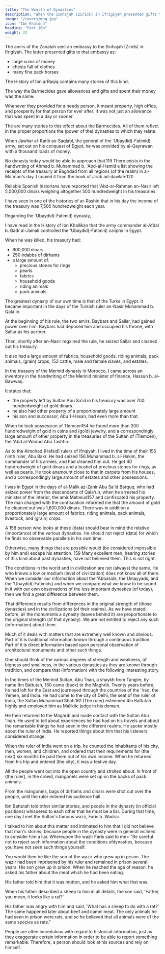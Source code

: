 ```yaml
---
title: "The Wealth of Dynasties"
description: "When the Sinhajah (Zirids) in Ifrigiyah presented gifts to an embassy sent them by the amirs of the Zanatah, they gave them large sums of money"
image: "/covers/muq.jpg"
icon: "Ibn Khaldun"
heading: "Part 16b"
weight: 33
---
```




The amirs of the Zanatah sent an embassy to the Sinhajah (Zirids) in Ifrigiyah. The latter presented gifts to that embassy as:
- large sums of money
- chests full of clothes
- many fine pack horses

The History of Ibn arRaqiq contains many stories of this kind. 

The way the Barmecides gave allowances and gifts and spent their money was the same. 

Whenever they provided for a needy person, it meant property, high office, and prosperity for that person for ever after. It was not just an allowance that was spent in a day or sooner. 

The are many stories to this effect about the Barmecides. All of them reflect in the proper proportions the (power of the) dynasties to which they relate.

When Jawhar al-Katib as-Saqlabi, the general of the 'Ubaydid(-Fatimid) army, set out on his conquest of Egypt, he was provided by al-Qayrawan with a thousand loads of money.

No dynasty today would be able to approach that.119 There exists in the handwriting of Ahmad b. Muhammad b. 'Abd-al-Hamid a list showing the receipts of the treasury at Baghdad from all regions (of the realm) in al-Ma'mun's day. I copied it from the book of Jirab ad-dawlah:120 

<!-- The Saw ad (Southern
Mesopotamia)
Crops= 27,780,000 dirhams 121
Different kinds of revenue:
122 14,800,000 dirhams
Najrani cloaks= 200
Sealing clay= 240 poundsKaskar 11,600,000 dirhams
Tigris counties 20,800,000 dirhams
Hulwan 4,800,000 dirhams
Al-Ahwaz 25,000 dirhams 123 Sugar= 30,000
pounds
Firs 27,000,000 dirhams
Rose water= 30,000 bottles
Black raisins= 20,000 pounds
Kirman 4,200,000 dirhams
Yemenite garments= 500
Dates= 20,000 pounds
Cumin seeds= 1,000 pounds 124
Mukrin 400,000 dirhams
Western India (Sind) and neighboring 11,500,000 dirhams
Territories
Indian aloe wood= 150 pounds
Sijistin
4,000,000 dirhams 125
Checkered 126 garments= 300
Sugar-candy= 127 20,000 pounds
Khurasan 28,000,000 dirhams
Silver ingots= 1,000
Pack animals= 4,000
Slaves= 1,000 head
Garments= 27,000
Myrobalan= 30,000 pounds
Jurjan 12,000,000 dirhams
Silk= 1,000 pieces 128
Qumis 1,500,000 dirhams Silver ingots= 1,000
Tabaristan, ar-Ruyan and Nihawand 6,300,000 dirhams
Tabaristan carpets= 600 pieces
Robes= 200
Garments= 500
Napkins= 300
Goblets= 300 130
129
ar-Rayy 12,000,000 dirhams
Honey= 20,000 pounds l31
Hamadhan 11,800,000 dirhams
Pomegranate marmalade= 1,000
pounds 132Honey= 12,000 pounds
The region between [I] 133 al-Basrah
and al-Kufah 10,700,000 dirhams
Masabadhin and ar-Ray-yan 134 4,000,000 dirhams
Shahrazur 6,000,000 dirhams 135
Mosul and environs 24,000,000 dirhams
White honey= 20,000 pounds
Azerbaijan 4,000,000 dirhams
The Jazirah and neighboring
Euphrates districts 34,000,000 dirhams
Karaj 136 300,000 dirhams
Jilan 5,000,000 dirhams
Slaves= 1,000 head 137
Honey= 12,000 bags
Falcons= 10
Robes= 20
Armenia 13,000,000 dirhams
Embroidered carpets= 20
Variegated cloth= 580 pounds 138
Salted Surmahi fish= 139
10,000 pounds
Herring= 140 10,000 pounds
Mules= 200 Falcons= 30
Qinnasrin 400,000 dinars 141
Raisins= 1,000 loads
Damuscus 420,000 dinars
Jordan 96,000 dinars
Palestine 310,000 dinars
Raisins= 300,000 pounds 142
Egypt 1,920,000 dinars
Barca (Barqah) 1,000,000 dirhams
Ifriqiyah 13,000,000 dirhams
Carpets= 120
Yemen 370,000 dinars, 143 excluding garments
Hija'z
300,000 dinars
(End of the list) -->

 

Reliable Spanish historians have reported that 'Abd-ar-Rahman an-Nasir left 5,000,000 dinars weighing altogether 500 hundredweight in his treasuries.

I have seen in one of the histories of ar-Rashid that in his day the income of the treasury was 7,500 hundredweight each year.

Regarding the 'Ubaydid(-Fatimid) dynasty, 

I have read in the History of Ibn Khallikan that the army commander al-Afdal b. Badr al-Jamali controlled the 'Ubaydid(-Fatimid) caliphs in Egypt.

When he was killed, his treasury had:
- 600,000 dinars
- 250 irdabbs of dirhams
- a large amount of:
  - precious stones for rings
  - pearls
  - fabrics
  - household goods
  - riding animals
  - pack animals

The greatest dynasty of our own time is that of the Turks in Egypt. It became important in the days of the Turkish ruler an-Nasir Muhammad b. Qala'in.

At the beginning of his rule, the two amirs, Baybars and Sallar, had gained power over him. Baybars had deposed him and occupied his throne, with Sallar as his partner. 

Then, shortly after an-Nasir regained the rule, he seized Sallar and cleaned out his treasury.

<!-- I have come across the inventory of that treasury and quote from it:
41/ 2 pounds
Yellow hyacinths 149 and rubies 150
19 pounds
Emeralds
Diamonds and cat's-eyes for rings 900 large pieces
Assorted ring-stones 2 pounds
Round pearls, weighing from one mithqal
(1 1 / 2 dirhams) to one dirham 151 1,150 pieces
Coined gold 1,400,000 dinars
A pool full of pure gold
Purses full of gold, discovered between
two walls. It is not known how many
there were.
Dirhams 2,071,000
Jewelry 4 hundredweight -->

It also had a large amount of fabrics, household goods, riding animals, pack animals, (grain) crops, 152 cattle, male and female slaves, and estates.

In the treasury of the Merinid dynasty in Morocco, I came across an inventory in the handwriting of the Merinid minister of finance, Hassun b. al-Bawwaq.

It states that:
- the property left by Sultan Abu Sa'id in his treasury was over 700 hundredweight of gold dinars. 
- he also had other property of a proportionately large amount
- his son and successor, Abu 1-Hasan, had even more than that. 

When he took possession of Tlemcen154 he found more than 300 hundredweight of gold in coins and (gold) jewelry, and a correspondingly large amount of other property in the treasuries of the Sultan of (Tlemcen), the 'Abd al-Wadud Abu Tashfin.

As to the Almohad (Hafsid) rulers of Ifriqiyah, I lived in the time of their 155 ninth ruler, Abu Bakr. He had seized 156 Muhammad b. al-Hakim, the commander of his armies, and had cleaned him out. He got 40 hundredweight of gold dinars and a bushel of precious stones for rings, as well as pearls. He took anamount close to that in carpets from his houses, and a correspondingly large amount of estates and other possessions.

I was in Egypt in the days of al-Malik az-Zahir Abu Sa'id Barquq, who had seized power from the descendants of Qala'un, when he arrested his minister of the interior, the amir Mahmud157 and confiscated his property. The man charged with the confiscation informed me that the amount of gold he cleaned out was 1,600,000 dinars. There was in addition a proportionately large amount of fabrics, riding animals, pack animals, livestock, and (grain) crops.
 
A 158 person who looks at these (data) should bear in mind the relative (importance) of the various dynasties. He should not reject (data) for which he finds no observable parallels in his own time. 

Otherwise, many things that are possible would (be considered impossible by him and) escape his attention. 159 Many
excellent men, hearing stories of this kind about past dynasties, have not believed
them. This is not right. 

The conditions in the world and in civilization are not (always) the same. He who knows a low or medium (level of civilization) does not know all of them. When we consider our information about the 'Abbasids, the Umayyads, and the 'Ubaydid(-Fatimids) and when we compare what we know to be sound in it with our own observations of the less important dynasties (of today), then
we find a great difference between them. 

That difference results from differences in the original strength of (those dynasties) and in the civilizations (of their realms). As we have stated before, all the monuments a dynasty (leaves behind it) are proportionate to the original strength (of that dynasty). We are not entitled to reject any such (information) about them. 

Much of it deals with matters that are extremely well known and obvious. Part of it is traditional information known through a continuous tradition. Part of it is direct information based upon personal observation of architectural monuments and other such things.

One should think of the various degrees of strength and weakness, of bigness and smallness, in the various dynasties as they are known through tradition, and compare that (information) with the following interesting story. 

In the times of the Merinid Sultan, Abu 'Inan, a shaykh from Tangier, by name Ibn Battutah, 160 came (back) to the Maghrib. Twenty years before, he had left for the East and journeyed through the countries of the 'Iraq, the Yemen, and India. He had come to the city of Delhi, the seat of the ruler of India, the Sultan Muhammad Shah,161 (The ruler) esteemed Ibn Battutah highly and employed him as Malikite judge in his domain.

He then returned to the Maghrib and made contact with the Sultan Abu 'Inan. He used to tell about experiences he had had on his travels and about the remarkable things he had seen in the different realms. He spoke mostly about the ruler of India.
He reported things about him that his listeners considered strange. 

When the ruler of India went on a trip, he counted the inhabitants of his city, men, women, and children, and ordered that their requirements for (the next) six months be paid them out of his own income. When he returned from his trip and entered (the city), it was a festive day. 

All the people went out into the open country and strolled about. In front of (the ruler), in the crowd, mangonels were set up on the backs of pack animals.

From the mangonels, bags of dirhams and dinars were shot out over the people, until the ruler entered his audience hall.

Ibn Battutah told other similar stories, and people in the dynasty (in official positions) whispered to each other that he must be a liar. During that time, one day I met the Sultan's famous wazir, Faris b. Wadrar. 

I talked to him about this matter and intimated to him that I did not believe that man's stories, because people in the dynasty were in general inclined to consider him a liar. Whereupon the wazir Faris said to me= "Be careful not to reject such information about the conditions ofdynasties, because you have not seen such things yourself. 

You would then be like the son of the wazir who grew up in prison. The wazir had been imprisoned by his ruler and remained in prison several years.  His son grew up in prison. When he reached the age of reason, he asked his father about the meat which he had been eating. 

His father told him that it was mutton, and he asked him what that was.

When his father described a sheep to him in all details, the son said, 'Father, you mean, it looks like a rat?' 

His father was angry with him and said, 'What has a sheep to do with a rat?' The same happened later about beef and camel meat. The only animals he had seen in prison were rats, and so he believed that all animals were of the same species as rats."

People are often incredulous with regard to historical information, just as they exaggerate certain information in order to be able to report something remarkable. Therefore, a person should look at his sources and rely on himself. <!-- With a clear mind and straightforward, natural
(common sense) he should distinguish between the nature of the possible and the
impossible. Everything within the sphere of the possible should be accepted, and
everything outside it should be rejected. (In using the word "possible") we do not
have in mind "possible" in the absolute sense of what is intellectually possible. That
covers a very wide range, so that it cannot be used to determine what is possible in
actual fact. What we have in mind is the possibility inherent in the matter that
belongs to a given thing. When we study the origin of a thing, its genus, (specific)
difference,165 size, and strength, we can draw conclusions as to (the possibility or
impossibility) of the data (reported in connection with it). We adjudge to be
impossible everything outside the sphere of (the possible, in this sense).
"Say= God, give me more knowledge." 166 -->

